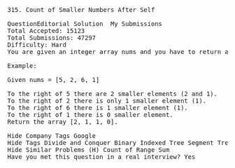 <pre>
315. Count of Smaller Numbers After Self  

QuestionEditorial Solution  My Submissions
Total Accepted: 15123
Total Submissions: 47297
Difficulty: Hard
You are given an integer array nums and you have to return a new counts array. The counts array has the property where counts[i] is the number of smaller elements to the right of nums[i].

Example:

Given nums = [5, 2, 6, 1]

To the right of 5 there are 2 smaller elements (2 and 1).
To the right of 2 there is only 1 smaller element (1).
To the right of 6 there is 1 smaller element (1).
To the right of 1 there is 0 smaller element.
Return the array [2, 1, 1, 0].

Hide Company Tags Google
Hide Tags Divide and Conquer Binary Indexed Tree Segment Tree Binary Search Tree
Hide Similar Problems (H) Count of Range Sum
Have you met this question in a real interview? Yes  
</pre>
